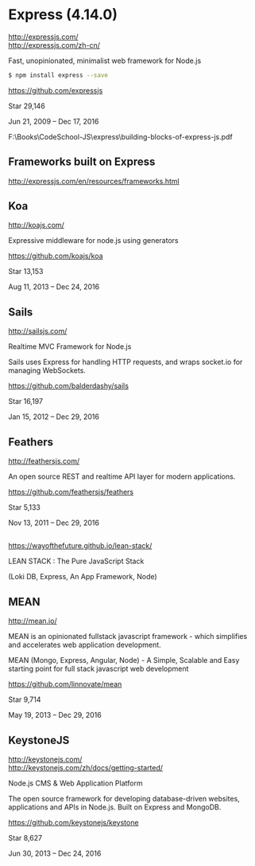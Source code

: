 # Express (4.14.0) 

http://expressjs.com/  
http://expressjs.com/zh-cn/  

Fast, unopinionated, minimalist web framework for Node.js  

```sh
$ npm install express --save
``` 

https://github.com/expressjs  


Star 29,146

Jun 21, 2009 – Dec 17, 2016  





F:\Books\CodeSchool-JS\express\building-blocks-of-express-js.pdf















## Frameworks built on Express  

http://expressjs.com/en/resources/frameworks.html  




## Koa  
http://koajs.com/  

Expressive middleware for node.js using generators   

https://github.com/koajs/koa  

Star 13,153

Aug 11, 2013 – Dec 24, 2016 


## Sails  
http://sailsjs.com/  

Realtime MVC Framework for Node.js 

Sails uses Express for handling HTTP requests, and wraps socket.io for managing WebSockets.  

https://github.com/balderdashy/sails  

Star 16,197

Jan 15, 2012 – Dec 29, 2016 


## Feathers  
http://feathersjs.com/  

An open source REST and realtime API layer for modern applications.  

https://github.com/feathersjs/feathers  

Star 5,133

Nov 13, 2011 – Dec 29, 2016



##  
https://wayofthefuture.github.io/lean-stack/  

LEAN STACK : The Pure JavaScript Stack

(Loki DB, Express, An App Framework, Node)





## MEAN  
http://mean.io/  

MEAN is an opinionated fullstack javascript framework - 
which simplifies and accelerates web application development.

MEAN (Mongo, Express, Angular, Node) - A Simple, Scalable and Easy starting point for full stack javascript web development  

https://github.com/linnovate/mean  

Star 9,714

May 19, 2013 – Dec 29, 2016  




## KeystoneJS  
http://keystonejs.com/  
http://keystonejs.com/zh/docs/getting-started/  

Node.js CMS & Web Application Platform 

The open source framework for developing database-driven websites, applications and APIs in Node.js. Built on Express and MongoDB.


https://github.com/keystonejs/keystone  

Star 8,627

Jun 30, 2013 – Dec 24, 2016


















